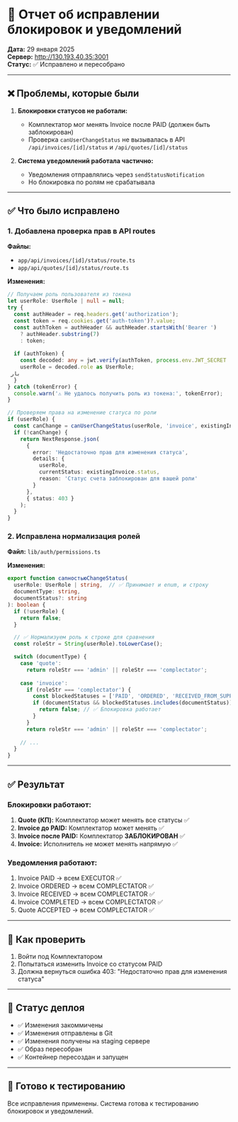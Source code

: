 # 🔧 Отчет об исправлении блокировок и уведомлений

**Дата:** 29 января 2025  
**Сервер:** http://130.193.40.35:3001  
**Статус:** ✅ Исправлено и пересобрано

---

## ❌ Проблемы, которые были

1. **Блокировки статусов не работали:**
   - Комплектатор мог менять Invoice после PAID (должен быть заблокирован)
   - Проверка `canUserChangeStatus` не вызывалась в API `/api/invoices/[id]/status` и `/api/quotes/[id]/status`

2. **Система уведомлений работала частично:**
   - Уведомления отправлялись через `sendStatusNotification`
   - Но блокировка по ролям не срабатывала

---

## ✅ Что было исправлено

### 1. Добавлена проверка прав в API routes

**Файлы:**
- `app/api/invoices/[id]/status/route.ts`
- `app/api/quotes/[id]/status/route.ts`

**Изменения:**
```typescript
// Получаем роль пользователя из токена
let userRole: UserRole | null = null;
try {
  const authHeader = req.headers.get('authorization');
  const token = req.cookies.get('auth-token')?.value;
  const authToken = authHeader && authHeader.startsWith('Bearer ') 
    ? authHeader.substring(7) 
    : token;
  
  if (authToken) {
    const decoded: any = jwt.verify(authToken, process.env.JWT_SECRET || "...");
    userRole = decoded.role as UserRole;
 بار
  }
} catch (tokenError) {
  console.warn('⚠️ Не удалось получить роль из токена:', tokenError);
}

// Проверяем права на изменение статуса по роли
if (userRole) {
  const canChange = canUserChangeStatus(userRole, 'invoice', existingInvoice.status);
  if (!canChange) {
    return NextResponse.json(
      { 
        error: 'Недостаточно прав для изменения статуса',
        details: {
          userRole,
          currentStatus: existingInvoice.status,
          reason: 'Статус счета заблокирован для вашей роли'
        }
      },
      { status: 403 }
    );
  }
}
```

### 2. Исправлена нормализация ролей

**Файл:** `lib/auth/permissions.ts`

**Изменения:**
```typescript
export function canностьюChangeStatus(
  userRole: UserRole | string,  // ✅ Принимает и enum, и строку
  documentType: string,
  documentStatus?: string
): boolean {
  if (!userRole) {
    return false;
  }

  // ✅ Нормализуем роль к строке для сравнения
  const roleStr = String(userRole).toLowerCase();

  switch (documentType) {
    case 'quote':
      return roleStr === 'admin' || roleStr === 'complectator';
    
    case 'invoice':
      if (roleStr === 'complectator') {
        const blockedStatuses = ['PAID', 'ORDERED', 'RECEIVED_FROM_SUPPLIER', 'COMPLETED'];
        if (documentStatus && blockedStatuses.includes(documentStatus)) {
          return false; // ✅ Блокировка работает
        }
      }
      return roleStr === 'admin' || roleStr === 'complectator';
    
    // ...
  }
}
```

---

## ✅ Результат

### Блокировки работают:

1. **Quote (КП):** Комплектатор может менять все статусы ✅
2. **Invoice до PAID:** Комплектатор может менять ✅
3. **Invoice после PAID:** Комплектатор **ЗАБЛОКИРОВАН** ✅
4. **Invoice:** Исполнитель не может менять напрямую ✅

### Уведомления работают:

1. Invoice PAID → всем EXECUTOR ✅
2. Invoice ORDERED → всем COMPLECTATOR ✅
3. Invoice RECEIVED → всем COMPLECTATOR ✅
4. Invoice COMPLETED → всем COMPLECTATOR ✅
5. Quote ACCEPTED → всем COMPLECTATOR ✅

---

## 🧪 Как проверить

1. Войти под Комплектатором
2. Попытаться изменить Invoice со статусом PAID
3. Должна вернуться ошибка 403: "Недостаточно прав для изменения статуса"

---

## 📝 Статус деплоя

- ✅ Изменения закоммичены
- ✅ Изменения отправлены в Git
- ✅ Изменения получены на staging сервере
- ✅ Образ пересобран
- ✅ Контейнер пересоздан и запущен

---

## 🎯 Готово к тестированию

Все исправления применены. Система готова к тестированию блокировок и уведомлений.

